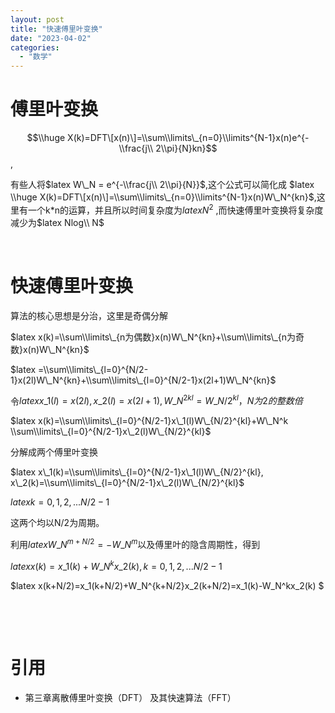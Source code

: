 ```yaml
---
layout: post
title: "快速傅里叶变换"
date: "2023-04-02"
categories: 
  - "数学"
---
```


# 傅里叶变换

$$\\huge X(k)=DFT\[x(n)\]=\\sum\\limits\_{n=0}\\limits^{N-1}x(n)e^{-\\frac{j\\ 2\\pi}{N}kn}$$,

有些人将$latex W\_N = e^{-\\frac{j\\ 2\\pi}{N}}$,这个公式可以简化成 $latex \\huge X(k)=DFT\[x(n)\]=\\sum\\limits\_{n=0}\\limits^{N-1}x(n)W\_N^{kn}$,这里有一个k\*n的运算，并且所以时间复杂度为$latex N^2$ ,而快速傅里叶变换将复杂度减少为$latex Nlog\\ N$

 

# 快速傅里叶变换

算法的核心思想是分治，这里是奇偶分解

$latex x(k)=\\sum\\limits\_{n为偶数}x(n)W\_N^{kn}+\\sum\\limits\_{n为奇数}x(n)W\_N^{kn}$

$latex =\\sum\\limits\_{l=0}^{N/2-1}x(2l)W\_N^{kn}+\\sum\\limits\_{l=0}^{N/2-1}x(2l+1)W\_N^{kn}$

令$latex x\_1(l)=x(2l),x\_2(l)=x(2l+1),W\_N^{2kl}=W\_{N/2}^{kl} ，N为2的整数倍$

$latex x(k)=\\sum\\limits\_{l=0}^{N/2-1}x\_1(l)W\_{N/2}^{kl}+W\_N^k \\sum\\limits\_{l=0}^{N/2-1}x\_2(l)W\_{N/2}^{kl}$

分解成两个傅里叶变换

$latex x\_1(k)=\\sum\\limits\_{l=0}^{N/2-1}x\_1(l)W\_{N/2}^{kl}, x\_2(k)=\\sum\\limits\_{l=0}^{N/2-1}x\_2(l)W\_{N/2}^{kl}$

$latex k=0,1,2,...N/2-1$

这两个均以N/2为周期。

利用$latex W\_{N}^{m+N/2}=-W\_N^{m}$以及傅里叶的隐含周期性，得到

$latex x(k)=x\_1(k)+W\_N^kx\_2(k) , k=0,1,2,...N/2-1$

$latex x(k+N/2)=x\_1(k+N/2)+W\_N^{k+N/2}x\_2(k+N/2)=x\_1(k)-W\_N^kx\_2(k) $

 

 

# 引用

- 第三章离散傅里叶变换（DFT） 及其快速算法（FFT）
